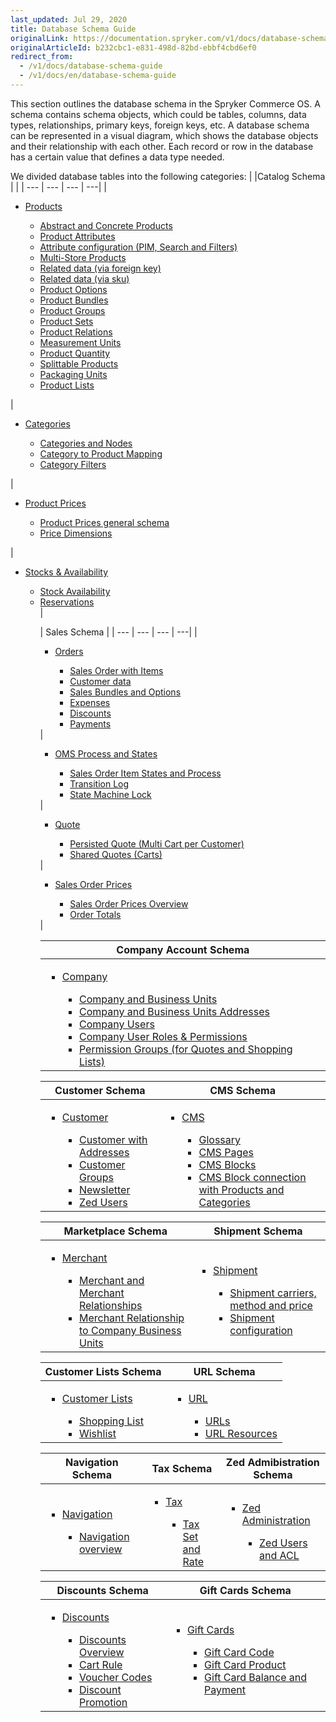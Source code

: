 ```yaml
---
last_updated: Jul 29, 2020
title: Database Schema Guide
originalLink: https://documentation.spryker.com/v1/docs/database-schema-guide
originalArticleId: b232cbc1-e831-498d-82bd-ebbf4cbd6ef0
redirect_from:
  - /v1/docs/database-schema-guide
  - /v1/docs/en/database-schema-guide
---
```



This section outlines the database schema in the Spryker Commerce OS. A schema contains schema objects, which could be tables, columns, data types, relationships, primary keys, foreign keys, etc. A database schema can be represented in a visual diagram, which shows the database objects and their relationship with each other. Each record or row in the database has a certain value that defines a data type needed.

We divided database tables into the following categories:
|  |Catalog Schema | |
| --- | --- | --- | ---| 
| <ul><li>[Products](/docs/scos/dev/database-schema-guide/201811.0/catalog-schema.html#products)</li><ul><li>[Abstract and Concrete Products](/docs/scos/dev/database-schema-guide/201811.0/catalog-schema.html#abstract-and-concrete-products)</li><li>[Product Attributes](/docs/scos/dev/database-schema-guide/201811.0/catalog-schema.html#product-attributes)</li><li>[Attribute configuration (PIM, Search and Filters)](/docs/scos/dev/database-schema-guide/201811.0/catalog-schema.html#attribute-configuration--pim--search-and-filters-)</li><li>[Multi-Store Products](/docs/scos/dev/database-schema-guide/201811.0/catalog-schema.html#multi-store-products)</li><li>[Related data (via foreign key)](/docs/scos/dev/database-schema-guide/201811.0/catalog-schema.html#related-data--via-foreign-key-)</li><li>[Related data (via sku)](/docs/scos/dev/database-schema-guide/201811.0/catalog-schema.html#related-data--via-sku-)</li><li>[Product Options](/docs/scos/dev/database-schema-guide/201811.0/catalog-schema.html#product-options)</li><li>[Product Bundles](/docs/scos/dev/database-schema-guide/201811.0/catalog-schema.html#product-bundles)</li><li>[Product Groups](/docs/scos/dev/database-schema-guide/201811.0/catalog-schema.html#product-groups)</li><li>[Product Sets](/docs/scos/dev/database-schema-guide/201811.0/catalog-schema.html#product-sets)</li><li>[Product Relations](/docs/scos/dev/database-schema-guide/201811.0/catalog-schema.html#product-relations)</li><li>[Measurement Units](/docs/scos/dev/database-schema-guide/201811.0/catalog-schema.html#measurement-units)</li><li>[Product Quantity](/docs/scos/dev/database-schema-guide/201811.0/catalog-schema.html#product-quantity)</li><li>[Splittable Products](/docs/scos/dev/database-schema-guide/201811.0/catalog-schema.html#splittable-products)</li><li>[Packaging Units](/docs/scos/dev/database-schema-guide/201811.0/catalog-schema.html#packaging-units)</li><li>[Product Lists](/docs/scos/dev/database-schema-guide/201811.0/catalog-schema.html#product-lists)</li></ul></ul> | <ul><li>[Categories](/docs/scos/dev/database-schema-guide/201811.0/catalog-schema.html#categories)</li><ul><li>[Categories and Nodes](/docs/scos/dev/database-schema-guide/201811.0/catalog-schema.html#categories-and-nodes)</li><li>[Category to Product Mapping](/docs/scos/dev/database-schema-guide/201811.0/catalog-schema.html#category-to-product-mapping)</li><li>[Category Filters](/docs/scos/dev/database-schema-guide/201811.0/catalog-schema.html#category-filters)</li></ul></ul> | <ul><li>[Product Prices](/docs/scos/dev/database-schema-guide/201811.0/catalog-schema.html#product-prices)</li><ul><li>[Product Prices general schema](/docs/scos/dev/database-schema-guide/201811.0/catalog-schema.html#general-schema)</li><li>[Price Dimensions](/docs/scos/dev/database-schema-guide/201811.0/catalog-schema.html#price-dimensions)</li></ul></ul> | <ul><li>[Stocks & Availability](/docs/scos/dev/database-schema-guide/201811.0/catalog-schema.html#stock---availability)</li><ul><li>[Stock Availability](/docs/scos/dev/database-schema-guide/201811.0/catalog-schema.html#stock)</li><li>[Reservations](/docs/scos/dev/database-schema-guide/201811.0/catalog-schema.html#reservations)</li> |

| Sales Schema |
| --- | --- | --- | ---| 
|<ul><li>[Orders](/docs/scos/dev/database-schema-guide/201811.0/sales-schema.html#orders)</li><ul><li>[Sales Order with Items](/docs/scos/dev/database-schema-guide/201811.0/sales-schema.html#sales-order-with-items)</li><li>[Customer data](/docs/scos/dev/database-schema-guide/201811.0/sales-schema.html#customer-data)</li><li>[Sales Bundles and Options](/docs/scos/dev/database-schema-guide/201811.0/sales-schema.html#sales-bundles-and-options)</li><li>[Expenses](/docs/scos/dev/database-schema-guide/201811.0/sales-schema.html#expenses)</li><li>[Discounts](/docs/scos/dev/database-schema-guide/201811.0/sales-schema.html#discounts)</li><li>[Payments](/docs/scos/dev/database-schema-guide/201811.0/sales-schema.html#payments)</li></ul></ul> |<ul><li>[OMS Process and States](/docs/scos/dev/database-schema-guide/201811.0/sales-schema.html#oms-process-and-states)</li><ul><li>[Sales Order Item States and Process](/docs/scos/dev/database-schema-guide/201811.0/sales-schema.html#sales-order-item-states-and-process)</li><li>[Transition Log](/docs/scos/dev/database-schema-guide/201811.0/sales-schema.html#transition-log)</li><li>[State Machine Lock](/docs/scos/dev/database-schema-guide/201811.0/sales-schema.html#state-machine-lock)</li></ul></ul> | <ul><li>[Quote](/docs/scos/dev/database-schema-guide/201811.0/sales-schema.html#quote)</li><ul><li>[Persisted Quote (Multi Cart per Customer)](/docs/scos/dev/database-schema-guide/201811.0/sales-schema.html#persisted-quote--multi-cart-per-customer-)</li><li>[Shared Quotes (Carts)](/docs/scos/dev/database-schema-guide/201811.0/sales-schema.html#shared-quotes--carts-)</li></ul></ul> | <ul><li>[Sales Order Prices](/docs/scos/dev/database-schema-guide/201811.0/sales-schema.html#sales-order-prices)</li><ul><li>[Sales Order Prices Overview](/docs/scos/dev/database-schema-guide/201811.0/sales-schema.html#overview)</li><li>[Order Totals](/docs/scos/dev/database-schema-guide/201811.0/sales-schema.html#order-totals)</li></ul></ul> |

| Company Account Schema |
| --- |
| <ul><li>[Company](/docs/scos/dev/database-schema-guide/201811.0/company-account-schema.html#company)</li><ul><li>[Company and Business Units](/docs/scos/dev/database-schema-guide/201811.0/company-account-schema.html#company-and-business-units)</li><li>[Company and Business Units Addresses](/docs/scos/dev/database-schema-guide/201811.0/company-account-schema.html#company-and-business-unit-addresses)</li><li>[Company Users](/docs/scos/dev/database-schema-guide/201811.0/company-account-schema.html#company-users)</li><li>[Company User Roles & Permissions](/docs/scos/dev/database-schema-guide/201811.0/company-account-schema.html#company-user-roles---permissions)</li><li>[Permission Groups (for Quotes and Shopping Lists)](/docs/scos/dev/database-schema-guide/201811.0/company-account-schema.html#permission-groups--for-quotes-and-shopping-lists-)</li></ul></ul> |

| Customer Schema | CMS Schema |
| --- | --- |
|<ul><li>[Customer](/docs/scos/dev/database-schema-guide/201811.0/customer-schema.html#customer-schema)</li><ul><li>[Customer with Addresses](/docs/scos/dev/database-schema-guide/201811.0/customer-schema.html#customer-with-addresses)</li><li>[Customer Groups](/docs/scos/dev/database-schema-guide/201811.0/customer-schema.html#customer-groups)</li><li>[Newsletter](/docs/scos/dev/database-schema-guide/201811.0/customer-schema.html#newsletter)</li><li>[Zed Users](/docs/scos/dev/database-schema-guide/201811.0/customer-schema.html#zed-users)</li></ul></ul> | <ul><li>[CMS](/docs/scos/dev/database-schema-guide/201811.0/cms-schema.html#cms) </li><ul><li>[Glossary](/docs/scos/dev/database-schema-guide/201811.0/cms-schema.html#glossary)</li><li>[CMS Pages](/docs/scos/dev/database-schema-guide/201811.0/cms-schema.html#cms-pages)</li><li>[CMS Blocks](/docs/scos/dev/database-schema-guide/201811.0/cms-schema.html#cms-blocks)</li><li>[CMS Block connection with Products and Categories](/docs/scos/dev/database-schema-guide/201811.0/cms-schema.html#cms-block-connection-with-products-and-categories)</li></ul></ul> |

| Marketplace Schema | Shipment Schema |
| --- | --- |
|<ul><li>[Merchant](/docs/scos/dev/database-schema-guide/201811.0/marketplace-schema.html#merchant)</li><ul><li>[Merchant and Merchant Relationships](/docs/scos/dev/database-schema-guide/201811.0/marketplace-schema.html#merchant-and-merchant-relationships)</li><li>[Merchant Relationship to Company Business Units](/docs/scos/dev/database-schema-guide/201811.0/marketplace-schema.html#merchant-relationship-to-company-business-units)</li></ul></ul> | <ul><li>[Shipment](/docs/scos/dev/database-schema-guide/201811.0/shipment-schema.html#shipment)</li><ul><li>[Shipment carriers, method and price](/docs/scos/dev/database-schema-guide/201811.0/shipment-schema.html#shipment-carriers--method-and-price)</li><li>[Shipment configuration](/docs/scos/dev/database-schema-guide/201811.0/shipment-schema.html#shipment-configuration)</li></ul></ul> |

| Customer Lists Schema | URL Schema |
| --- | --- |
|<ul><li>[Customer Lists](/docs/scos/dev/database-schema-guide/201811.0/customer-lists-schema.html#customer-lists)</li><ul><li>[Shopping List](/docs/scos/dev/database-schema-guide/201811.0/customer-lists-schema.html#shopping-list)</li><li>[Wishlist](/docs/scos/dev/database-schema-guide/201811.0/customer-lists-schema.html#wishlist)</li></ul></ul> | <ul><li>[URL](/docs/scos/dev/database-schema-guide/201811.0/url-schema.html#url)</li><ul><li>[URLs](/docs/scos/dev/database-schema-guide/201811.0/url-schema.html#urls)</li><li>[URL Resources](/docs/scos/dev/database-schema-guide/201811.0/url-schema.html#url-resources)</li></ul></ul> |

| Navigation Schema | Tax Schema | Zed Admibistration Schema |
| --- | --- | --- |
|<ul><li>[Navigation](/docs/scos/dev/database-schema-guide/201811.0/navigation-schema.html#navigation)</li><ul><li>[Navigation overview](/docs/scos/dev/database-schema-guide/201811.0/navigation-schema.html#navigation-overview)</li></ul></ul> | <ul><li> [Tax](/docs/scos/dev/database-schema-guide/201811.0/tax-schema.html#tax)</li><ul><li>[Tax Set and Rate](/docs/scos/dev/database-schema-guide/201811.0/tax-schema.html#tax-set-and-rate)</li></ul></ul> | <ul><li> [Zed Administration](/docs/scos/dev/database-schema-guide/201811.0/zed-administration-schema.html#zed-administration)</li><ul><li>[Zed Users and ACL](/docs/scos/dev/database-schema-guide/201811.0/zed-administration-schema.html#zed-users-and-acl)</li></ul></ul> |

| Discounts Schema | Gift Cards Schema |
| --- | --- |
|<ul><li> [Discounts](/docs/scos/dev/database-schema-guide/201811.0/discounts-schema.html#discounts)</li><ul><li>[Discounts Overview](/docs/scos/dev/database-schema-guide/201811.0/discounts-schema.html#overview)</li><li>[Cart Rule](/docs/scos/dev/database-schema-guide/201811.0/discounts-schema.html#cart-rule)</li><li>[Voucher Codes](/docs/scos/dev/database-schema-guide/201811.0/discounts-schema.html#voucher-codes)</li><li>[Discount Promotion](/docs/scos/dev/database-schema-guide/201811.0/discounts-schema.html#discount-promotion)</li></ul></ul> | <ul><li> [Gift Cards](/docs/scos/dev/database-schema-guide/201811.0/gift-cards-schema.html#gift-cards)</li><ul><li>[Gift Card Code](/docs/scos/dev/database-schema-guide/201811.0/gift-cards-schema.html#gift-card-code)</li><li>[Gift Card Product](/docs/scos/dev/database-schema-guide/201811.0/gift-cards-schema.html#gift-card-product)</li><li>[Gift Card Balance and Payment](/docs/scos/dev/database-schema-guide/201811.0/gift-cards-schema.html#gift-card-balance-and-payment)</li></ul></ul> |
